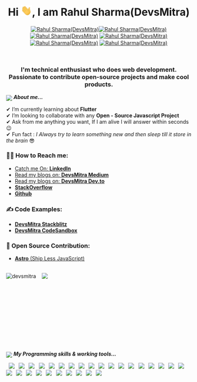 <h1 align="center">Hi <img src="https://raw.githubusercontent.com/ABSphreak/ABSphreak/master/gifs/Hi.gif" width="30px">, I am Rahul Sharma(DevsMitra) </h1>
<p align="center">
<a href="https://www.linkedin.com/in/rahul-sharma-18b8b374" target="blank"><img align="center" src="https://www.vectorlogo.zone/logos/linkedin/linkedin-ar21.svg" alt="Rahul Sharma(DevsMitra)" height="50"  /></a><a href="https://stackoverflow.com/users/8879527/rahul-sharma?tab=profile" target="blank"><img align="center" src="https://www.vectorlogo.zone/logos/stackoverflow/stackoverflow-ar21.svg" alt="Rahul Sharma(DevsMitra)" height="50" /></a><a href="https://devsmitra.medium.com/" target="blank"><img align="center" src="https://www.vectorlogo.zone/logos/medium/medium-ar21.svg" alt="Rahul Sharma(DevsMitra)" height="50" /></a>
<a href="https://dev.to/devsmitra" target="blank"><img align="center" src="https://www.vectorlogo.zone/logos/devto/devto-ar21.svg" alt="Rahul Sharma(DevsMitra)" height="50" /></a>
<a href="https://stackblitz.com/@devsmitra" target="blank"><img align="center" src="https://developer.stackblitz.com/img/logo.svg" alt="Rahul Sharma(DevsMitra)" height="30" /></a> <a href="https://codesandbox.io/u/DevsMitra" height="50" target="blank"><img align="center" src="https://encrypted-tbn0.gstatic.com/images?q=tbn:ANd9GcQhHNYp4KGM7yQ8SLGOuUPuZ4b9nVZiEjNy1gbwNj0Q1P8eMmJlDioD6K2ihRhPEO1zgls&usqp=CAU" alt="Rahul Sharma(DevsMitra)" height="40" /></a>
</p><br>

<h3 align="center">I'm technical enthusiast who does web development. Passionate to contribute open-source projects and make cool products.</h3>

<img src="https://media.giphy.com/media/iY8CRBdQXODJSCERIr/giphy.gif" width="30px" align="center">&nbsp;**_About me..._**

✔ I’m currently learning about **Flutter** <br>
✔ I’m looking to collaborate with any **Open - Source Javascript Project**<br>
✔ Ask from me anything you want, If I am alive I will answer within seconds 😉<br>
✔ Fun fact : _I Always try to learn something new and then sleep till it store in the brain_ 😎<br>

<h3>🤙🏻 How to Reach me: </h3>

- [Catch me On: **LinkedIn**](https://www.linkedin.com/in/rahul-sharma-18b8b374)
- [Read my blogs on: **DevsMitra Medium**](https://devsmitra.medium.com/)
- [Read my blogs on: **DevsMitra Dev.to**](https://dev.to/devsmitra)
- [**StackOverflow**](https://stackoverflow.com/users/8879527/rahul-sharma?tab=profile)
- [**Github**](https://github.com/devsmitra)
  <br>

<h3>✍️ Code Examples: </h3>

- [**DevsMitra Stackblitz**](https://stackblitz.com/@devsmitra)
- [**DevsMitra CodeSandbox**](https://codesandbox.io/u/DevsMitra)
  <br>

<h3>🔭 Open Source Contribution: </h3>

- [**Astro** (Ship Less JavaScript)](https://github.com/snowpackjs/astro)
<br>
<div style="display: flex;">
<img height="180em" style="padding-right: 16px" src="https://github-readme-stats.vercel.app/api?username=devsmitra&show_icons=true&locale=en" alt="devsmitra" />
<img height="180em" style="padding-right: 16px" src="https://github-readme-stats.vercel.app/api/top-langs/?username=devsmitra&layout=compact&langs_count=7"/>
</div>
<br>

<img src="https://media.giphy.com/media/iY8CRBdQXODJSCERIr/giphy.gif" width="30px" align="center" >&nbsp;**_My Programming skills & working tools..._**

<p align="left">
  <code style="margin-top: 16px"> <img height="50" src="https://www.vectorlogo.zone/logos/javascript/javascript-ar21.svg"></code> 
  <code style="margin-top: 16px"> <img height="50" src="https://www.vectorlogo.zone/logos/reactjs/reactjs-ar21.svg"></code> 
  <code style="margin-top: 16px"> <img height="50" src="https://www.vectorlogo.zone/logos/nodejs/nodejs-ar21.svg"></code> 
  <code style="margin-top: 16px"> <img height="50" src="https://www.vectorlogo.zone/logos/expressjs/expressjs-ar21.svg"></code> 
  <code style="margin-top: 16px"> <img height="50" src="https://www.vectorlogo.zone/logos/angular/angular-ar21.svg"></code> 
  <code style="margin-top: 16px"> <img height="50" src="https://www.vectorlogo.zone/logos/flutterio/flutterio-ar21.svg"></code> 
  <code style="margin-top: 16px"> <img height="50" src="https://www.vectorlogo.zone/logos/typescriptlang/typescriptlang-ar21.svg"></code> 
  <code style="margin-top: 16px"> <img height="50" src="https://www.vectorlogo.zone/logos/netlifyapp_watercss/netlifyapp_watercss-ar21.svg"></code> 
  <code style="margin-top: 16px"> <img height="50" src="https://www.vectorlogo.zone/logos/w3_html5/w3_html5-ar21.svg"></code> 
  <code style="margin-top: 16px"> <img height="50" src="https://www.vectorlogo.zone/logos/json/json-ar21.svg"></code> 
  <code style="margin-top: 16px"> <img height="50" src="https://www.vectorlogo.zone/logos/graphql/graphql-ar21.svg"></code> 
  <code style="margin-top: 16px"> <img height="50" src="https://www.vectorlogo.zone/logos/git-scm/git-scm-ar21.svg"></code> 
  <code style="margin-top: 16px"> <img height="50" src="https://www.vectorlogo.zone/logos/bitbucket/bitbucket-ar21.svg"></code> 
  <code style="margin-top: 16px"> <img height="50" src="https://www.vectorlogo.zone/logos/atlassian_jira/atlassian_jira-ar21.svg"></code> 
  <code style="margin-top: 16px"> <img height="50" src="https://www.vectorlogo.zone/logos/npmjs/npmjs-ar21.svg"></code> 
  <code style="margin-top: 16px"> <img height="50" src="https://www.vectorlogo.zone/logos/firebase/firebase-ar21.svg"></code> 
  <code style="margin-top: 16px"> <img height="50" src="https://www.vectorlogo.zone/logos/arangodb/arangodb-ar21.svg"></code> 
  <code style="margin-top: 16px"> <img height="50" src="https://www.vectorlogo.zone/logos/mysql/mysql-ar21.svg"></code> 
  <code style="margin-top: 16px"> <img height="50" src="https://www.vectorlogo.zone/logos/mongodb/mongodb-ar21.svg"></code> 
  <code style="margin-top: 16px"> <img height="50" src="https://www.vectorlogo.zone/logos/redis/redis-ar21.svg"></code> 
  <code style="margin-top: 16px"> <img height="50" src="https://www.vectorlogo.zone/logos/heroku/heroku-ar21.svg"></code> 
  <code style="margin-top: 16px"> <img height="50" src="https://www.vectorlogo.zone/logos/visualstudio_code/visualstudio_code-ar21.svg"></code> 
  <code style="margin-top: 16px"> <img height="50" src="https://www.vectorlogo.zone/logos/eslint/eslint-ar21.svg"></code> 
  <code style="margin-top: 16px"> <img height="50" src="https://www.vectorlogo.zone/logos/amazon_aws/amazon_aws-ar21.svg"></code> 
  <code style="margin-top: 16px"> <img height="50" src="https://www.vectorlogo.zone/logos/nginx/nginx-ar21.svg"></code> 
  <code style="margin-top: 16px"> <img height="50" src="https://www.vectorlogo.zone/logos/mochajs/mochajs-ar21.svg"></code> 
  <code style="margin-top: 16px"> <img height="50" src="https://www.vectorlogo.zone/logos/chaijs/chaijs-ar21.svg"></code> 
  <code style="margin-top: 16px"> <img height="50" src="https://www.vectorlogo.zone/logos/socketio/socketio-ar21.svg"></code> 
</p>

